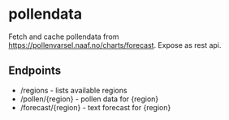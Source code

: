 # pollendata

Fetch and cache pollendata from https://pollenvarsel.naaf.no/charts/forecast.
Expose as rest api.

## Endpoints

* /regions - lists available regions
* /pollen/{region} - pollen data for {region}
* /forecast/{region} - text forecast for {region}

